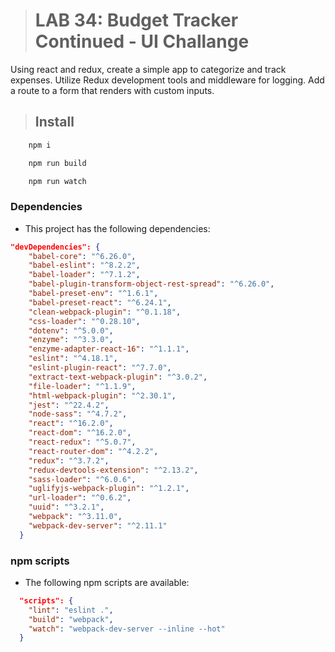 ># LAB 34: Budget Tracker Continued - UI Challange

Using react and redux, create a simple app to categorize and track expenses.  Utilize Redux development tools and middleware for logging.  Add a route to a form that renders with custom inputs. 

>## Install

```BASH
    npm i
```


```BASH
    npm run build
```

```BASH
    npm run watch
```

### Dependencies 

- This project has the following dependencies:

```JSON
"devDependencies": {
    "babel-core": "^6.26.0",
    "babel-eslint": "^8.2.2",
    "babel-loader": "^7.1.2",
    "babel-plugin-transform-object-rest-spread": "^6.26.0",
    "babel-preset-env": "^1.6.1",
    "babel-preset-react": "^6.24.1",
    "clean-webpack-plugin": "^0.1.18",
    "css-loader": "^0.28.10",
    "dotenv": "^5.0.0",
    "enzyme": "^3.3.0",
    "enzyme-adapter-react-16": "^1.1.1",
    "eslint": "^4.18.1",
    "eslint-plugin-react": "^7.7.0",
    "extract-text-webpack-plugin": "^3.0.2",
    "file-loader": "^1.1.9",
    "html-webpack-plugin": "^2.30.1",
    "jest": "^22.4.2",
    "node-sass": "^4.7.2",
    "react": "^16.2.0",
    "react-dom": "^16.2.0",
    "react-redux": "^5.0.7",
    "react-router-dom": "^4.2.2",
    "redux": "^3.7.2",
    "redux-devtools-extension": "^2.13.2",
    "sass-loader": "^6.0.6",
    "uglifyjs-webpack-plugin": "^1.2.1",
    "url-loader": "^0.6.2",
    "uuid": "^3.2.1",
    "webpack": "^3.11.0",
    "webpack-dev-server": "^2.11.1"
  }
```

### npm scripts

- The following npm scripts are available:

```JSON
  "scripts": {
    "lint": "eslint .",
    "build": "webpack",
    "watch": "webpack-dev-server --inline --hot"
  }
```
